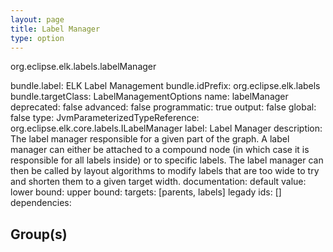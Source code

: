 ```yaml
---
layout: page
title: Label Manager
type: option
---
```

org.eclipse.elk.labels.labelManager

bundle.label: ELK Label Management
bundle.idPrefix: org.eclipse.elk.labels
bundle.targetClass: LabelManagementOptions
name: labelManager
deprecated: false
advanced: false
programmatic: true
output: false
global: false
type: JvmParameterizedTypeReference: org.eclipse.elk.core.labels.ILabelManager
label: Label Manager
description: The label manager responsible for a given part of the graph. A label manager can either be
         attached to a compound node (in which case it is responsible for all labels inside) or to
         specific labels. The label manager can then be called by layout algorithms to modify labels
         that are too wide to try and shorten them to a given target width.
documentation: 
default value: 
lower bound: 
upper bound: 
targets: [parents, labels]
legady ids: []
dependencies:

## Group(s)


